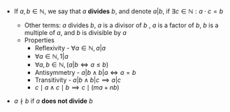 - If $a,b\in\mathbb{N}$, we say that $a$ **divides** $b$, and denote $a|b$, if $\exists c\in\mathbb{N}:a\cdot c=b$
	- Other terms: $a$ divides $b$, $a$ is a divisor of $b$ , $a$ is a factor of  $b$, $b$ is a multiple of $a$, and $b$ is divisible by $a$
	- Properties 
		- Reflexivity - $\forall a\in\mathbb{N},a|a$
		- $\forall a\in\mathbb{N},1|a$
		- $\forall a,b\in\mathbb{N},(a|b\iff a\leq b)$
		- Antisymmetry - $a|b\land b|a \iff a= b$
		- Transitivity - $a|b\land b|c \implies a|c$
		- $c\mid a\land c\mid b\implies c \mid (ma + nb)$ 


- $a\nmid{b}$ if $a$ **does not divide** $b$ 




